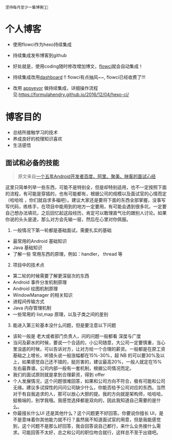 `坚持每月至少一篇博客🤗😋`
# 个人博客
- 使用flowci作为hexo持续集成 
- 持续集成发布博客到github
- 好处就是，使用coding随时修改增加博文，[flowci](http://dashboard.flow.ci/projects/584d59d36c112a07155111b0/jobs)就会自动集成！
- 持续集成改用[dashboard](https://dashboard.daocloud.io/build-flows/7c9d60c2-1857-459d-ad26-5e9528883f7a) !! flowci有点抽风~~, flowci已经收费了!!!

- 改用 [appveyor](https://ci.appveyor.com/project/yangxiaoge/yangxiaoge-github-io) 做持续集成，详细操作流程见:https://formulahendry.github.io/2016/12/04/hexo-ci/
# 博客目的
- 总结所接触学习的技术
- 养成良好的梳理知识喜欢
- 生活感悟

## 面试和必备的技能

>原文来自[一个五年Android开发者百度、阿里、聚美、映客的面试心经](http://gdky005.com/2016/07/08/%E4%B8%80%E4%B8%AA%E4%BA%94%E5%B9%B4Android%E5%BC%80%E5%8F%91%E8%80%85%E7%99%BE%E5%BA%A6%E3%80%81%E9%98%BF%E9%87%8C%E3%80%81%E8%81%9A%E7%BE%8E%E3%80%81%E6%98%A0%E5%AE%A2%E7%9A%84%E9%9D%A2%E8%AF%95%E5%BF%83%E7%BB%8F/)

这里只简单列举一些东西，可能不是特别全，但是却特别适用，也不一定按照下面的流程，有可能是穿插的，也有可能都有，根据公司的规模以及面试官的心情而定（哈哈哈 ，你们就自求多福吧）。建议大家还是要将下面的东西全部掌握，没事写写代码，练练手，在项目中能用到的地方一定要用，有可能会遇到很多坑，一定要自己想办法填坑，之后回忆起这段经历，肯定可以敢理直气壮的跟别人讨论。如果你说的头头是道，那么对方会先输一层，然后在心里对你佩服。

1. 一般情况下第一轮都是基础面试，需要扎实的基础
- 最常用的Android 基础知识
- Java 基础知识
- 了解一些 常用东西的原理，例如：handler， thread 等

2. 项目中的技术点
- 第二轮的时候需要了解更深层次的东西
- Android 事件分发机制原理
- Android 绘图机制原理
- WindowManager 的相关知识
- 进程间传输方式
- Java 内存管理机制
- 一些常用的 list,map 原理，以及子类之间的差别

3. 能进入第三轮基本没什么问题，但是要注意以下问题
- 该轮一般是 老大或者部门负责人，问的问题一般都看 深度与广度
- 当问及薪水的时候，要说一个合适的，小公司随意，大公司一定要慎重，当心里没底的时候，可以告诉对方，让对方给一个合理的薪资。一般都是在原工资基础之上增长，听猎头说一般涨幅都在15%-30%，超 NB 的可以要30%及以上，如果感觉自己还不错的，挺厉害的，建议最高20%，一般人就定在15% 左右最靠谱。公司内部一般有一套机制，根据公司情况而定。
- 我们的面试原则就是拿到合理薪资，得到 offer
- 个人发展情况，这个问题很难回答，如果和公司方向不符合，极有可能和公司无缘。建议多试探性的问问公司缺少什么，你能否给予公司对应的东西。当然对于有自我追求的人，那可以放心大胆的提。我的方向就是架构师，哈哈哈，挺极端的，别学我哦。我感觉选择都是双向的，因此我知道自己需要的是什么。
- 你最擅长什么UI 还是其他什么？这个问题更不好回答。你要说你擅长 UI，是不是意味着你其他能力就不行？虽然我不知道面试官的用意，但是我能感觉到，这个问题不是那么好回答，我会回答说自己都行，来什么业务接什么需求。可能回答不太好，总之和公司的职位吻合就行，这样总不至于出错吧。
